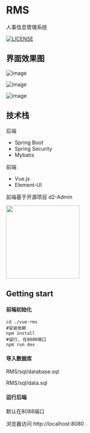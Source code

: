 # RMS
人事信息管理系统

[![LICENSE](https://img.shields.io/badge/license-Anti%20996-blue.svg)](https://github.com/996icu/996.ICU/blob/master/LICENSE)

## 界面效果图

![image](https://github.com/Meredith0/RMS/raw/master/doc/image/login.png)

![image](https://github.com/Meredith0/RMS/raw/master/doc/image/index.png)

![image](https://github.com/Meredith0/RMS/raw/master/doc/image/report.png)


## 技术栈
后端
* Spring Boot
* Spring Security
* Mybatis

前端
* Vue.js
* Element-UI

前端基于开源项目    d2-Admin

<a href="https://github.com/d2-projects/d2-admin" target="_blank"><img src="https://raw.githubusercontent.com/FairyEver/d2-admin/master/doc/image/d2-admin@2x.png" width="200"></a>

## Getting start

#### 前端初始化
```
cd ./vue-rms
#安装依赖
npm install
#运行, 在8080端口
npm run dev
```
#### 导入数据库

RMS/sql/database.sql

RMS/sql/data.sql

#### 运行后端
默认在8088端口

浏览器访问 http://localhost:8080

